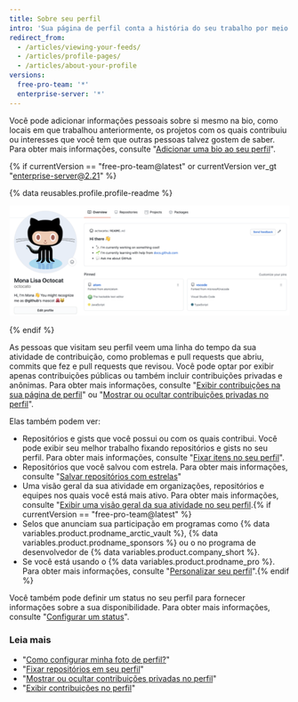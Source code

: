 ```yaml
---
title: Sobre seu perfil
intro: 'Sua página de perfil conta a história do seu trabalho por meio de repositórios nos quais você está interessado, das contribuições que fez e das conversas que teve.'
redirect_from:
  - /articles/viewing-your-feeds/
  - /articles/profile-pages/
  - /articles/about-your-profile
versions:
  free-pro-team: '*'
  enterprise-server: '*'
---
```


Você pode adicionar informações pessoais sobre si mesmo na bio, como locais em que trabalhou anteriormente, os projetos com os quais contribuiu ou interesses que você tem que outras pessoas talvez gostem de saber. Para obter mais informações, consulte "[Adicionar uma bio ao seu perfil](/articles/personalizing-your-profile/#adding-a-bio-to-your-profile)".

{% if currentVersion == "free-pro-team@latest" or currentVersion ver_gt "enterprise-server@2.21" %}

{% data reusables.profile.profile-readme %}

![Arquivo LEIAME do perfil exibido no perfil](/assets/images/help/repository/profile-with-readme.png)

{% endif %}

As pessoas que visitam seu perfil veem uma linha do tempo da sua atividade de contribuição, como problemas e pull requests que abriu, commits que fez e pull requests que revisou. Você pode optar por exibir apenas contribuições públicas ou também incluir contribuições privadas e anônimas. Para obter mais informações, consulte "[Exibir contribuições na sua página de perfil](/articles/viewing-contributions-on-your-profile-page)" ou "[Mostrar ou ocultar contribuições privadas no perfil](/articles/publicizing-or-hiding-your-private-contributions-on-your-profile)".

Elas também podem ver:

- Repositórios e gists que você possui ou com os quais contribui. Você pode exibir seu melhor trabalho fixando repositórios e gists no seu perfil. Para obter mais informações, consulte "[Fixar itens no seu perfil](/github/setting-up-and-managing-your-github-profile/pinning-items-to-your-profile)".
- Repositórios que você salvou com estrela. Para obter mais informações, consulte "[Salvar repositórios com estrelas](/articles/saving-repositories-with-stars/)"
- Uma visão geral da sua atividade em organizações, repositórios e equipes nos quais você está mais ativo. Para obter mais informações, consulte "[Exibir uma visão geral da sua atividade no seu perfil](/articles/showing-an-overview-of-your-activity-on-your-profile).{% if currentVersion == "free-pro-team@latest" %}
- Selos que anunciam sua participação em programas como {% data variables.product.prodname_arctic_vault %}, {% data variables.product.prodname_sponsors %} ou o no programa de desenvolvedor de {% data variables.product.company_short %}.
- Se você está usando o {% data variables.product.prodname_pro %}. Para obter mais informações, consulte "[Personalizar seu perfil](/articles/personalizing-your-profile)".{% endif %}

Você também pode definir um status no seu perfil para fornecer informações sobre a sua disponibilidade. Para obter mais informações, consulte "[Configurar um status](/articles/personalizing-your-profile/#setting-a-status)".

### Leia mais

- "[Como configurar minha foto de perfil?](/articles/how-do-i-set-up-my-profile-picture)"
- "[Fixar repositórios em seu perfil](/articles/pinning-repositories-to-your-profile)"
- "[Mostrar ou ocultar contribuições privadas no perfil](/articles/publicizing-or-hiding-your-private-contributions-on-your-profile)"
- "[Exibir contribuições no perfil](/articles/viewing-contributions-on-your-profile)"
